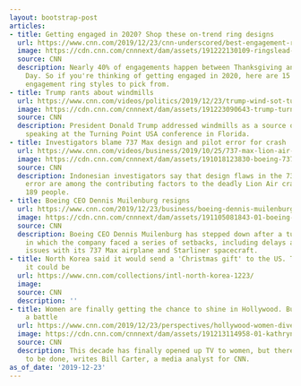 ```yaml
---
layout: bootstrap-post
articles:
- title: Getting engaged in 2020? Shop these on-trend ring designs
  url: https://www.cnn.com/2019/12/23/cnn-underscored/best-engagement-rings/index.html
  image: https://cdn.cnn.com/cnnnext/dam/assets/191222130109-ringslead-super-tease.jpg
  source: CNN
  description: Nearly 40% of engagements happen between Thanksgiving and Valentine's
    Day. So if you're thinking of getting engaged in 2020, here are 15 of the trendiest
    engagement ring styles to pick from.
- title: Trump rants about windmills
  url: https://www.cnn.com/videos/politics/2019/12/23/trump-wind-sot-turning-point-usa-conference-vpx.cnn
  image: https://cdn.cnn.com/cnnnext/dam/assets/191223090643-trump-turning-point-usa-super-tease.jpg
  source: CNN
  description: President Donald Trump addressed windmills as a source of energy while
    speaking at the Turning Point USA conference in Florida.
- title: Investigators blame 737 Max design and pilot error for crash
  url: https://www.cnn.com/videos/business/2019/10/25/737-max-lion-air-crash-investigation-report-design-marsh-newday-dbl.cnn
  image: https://cdn.cnn.com/cnnnext/dam/assets/191018123830-boeing-737-planes-0813-super-tease.jpg
  source: CNN
  description: Indonesian investigators say that design flaws in the 737 Max and pilot
    error are among the contributing factors to the deadly Lion Air crash that killed
    189 people.
- title: Boeing CEO Dennis Muilenburg resigns
  url: https://www.cnn.com/2019/12/23/business/boeing-dennis-muilenburg/index.html
  image: https://cdn.cnn.com/cnnnext/dam/assets/191105081843-01-boeing-ceo-dennis-muilenburg-1029-super-tease.jpg
  source: CNN
  description: Boeing CEO Dennis Muilenburg has stepped down after a tumultuous year,
    in which the company faced a series of setbacks, including delays and numerous
    issues with its 737 Max airplane and Starliner spacecraft.
- title: North Korea said it would send a 'Christmas gift' to the US. This is what
    it could be
  url: https://www.cnn.com/collections/intl-north-korea-1223/
  image: 
  source: CNN
  description: ''
- title: Women are finally getting the chance to shine in Hollywood. But it's still
    a battle
  url: https://www.cnn.com/2019/12/23/perspectives/hollywood-women-diversity-oscars-emmys/index.html
  image: https://cdn.cnn.com/cnnnext/dam/assets/191213114958-01-kathryn-bigelow-oscar-2010-super-tease.jpg
  source: CNN
  description: This decade has finally opened up TV to women, but there's much more
    to be done, writes Bill Carter, a media analyst for CNN.
as_of_date: '2019-12-23'
---
```


